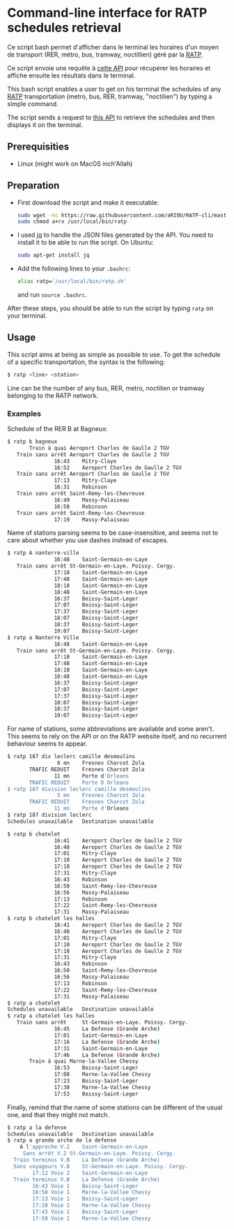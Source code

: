 # Command-line interface for RATP schedules retrieval

Ce script bash permet d'afficher dans le terminal les horaires d'un moyen de transport (RER, métro, bus, tramway, noctillien) géré par la [RATP](https://www.ratp.fr/).

Ce script envoie une requête à [cette API](https://api-ratp.pierre-grimaud.fr/v4/) pour récupérer les horaires et affiche ensuite les résultats dans le terminal.

This bash script enables a user to get on his terminal the schedules of any [RATP](https://www.ratp.fr/) transportation (metro, bus, RER, tramway, "noctilien") by typing a simple command.

The script sends a request to [this API](https://api-ratp.pierre-grimaud.fr/v4/) to retrieve the schedules and then displays it on the terminal.

## Prerequisities

- Linux (might work on MacOS inch'Allah)



## Preparation

- First download the script and make it executable:

  ```sh
  sudo wget -nc https://raw.githubusercontent.com/aRI0U/RATP-cli/master/ratp.sh -O /usr/local/bin/ratp
  sudo chmod a+rx /usr/local/bin/ratp
  ```

- I used [jq](https://stedolan.github.io/jq/) to handle the JSON files generated by the API. You need to install it to be able to run the script. On Ubuntu:

  ```sh
  sudo apt-get install jq
  ```

- Add the following lines to your `.bashrc`:

  ```sh
  alias ratp='/usr/local/bin/ratp.sh'
  ```

  and run `source .bashrc`.

After these steps, you should be able to run the script by typing `ratp` on your terminal.

## Usage

This script aims at being as simple as possible to use. To get the schedule of a specific transportation, the syntax is the following:

```sh
$ ratp <line> <station>
```

Line can be the number of any bus, RER, metro, noctilien or tramway belonging to the RATP network.

### Examples

Schedule of the RER B at Bagneux:

```sh
$ ratp b bagneux
       Train à quai	Aeroport Charles de Gaulle 2 TGV
   Train sans arrêt	Aeroport Charles de Gaulle 2 TGV
               16:43	Mitry-Claye
               16:52	Aeroport Charles de Gaulle 2 TGV
   Train sans arrêt	Aeroport Charles de Gaulle 2 TGV
               17:13	Mitry-Claye
               16:31	Robinson
   Train sans arrêt	Saint-Remy-les-Chevreuse
               16:49	Massy-Palaiseau
               16:58	Robinson
   Train sans arrêt	Saint-Remy-les-Chevreuse
               17:19	Massy-Palaiseau
```

Name of stations parsing seems to be case-insensitive, and seems not to care about whether you use dashes instead of escapes.

```sh
$ ratp A nanterre-ville
               16:48	Saint-Germain-en-Laye
   Train sans arrêt	St-Germain-en-Laye. Poissy. Cergy.
               17:18	Saint-Germain-en-Laye
               17:48	Saint-Germain-en-Laye
               18:18	Saint-Germain-en-Laye
               18:48	Saint-Germain-en-Laye
               16:37	Boissy-Saint-Leger
               17:07	Boissy-Saint-Leger
               17:37	Boissy-Saint-Leger
               18:07	Boissy-Saint-Leger
               18:37	Boissy-Saint-Leger
               19:07	Boissy-Saint-Leger
$ ratp a Nanterre Ville
               16:48	Saint-Germain-en-Laye
   Train sans arrêt	St-Germain-en-Laye. Poissy. Cergy.
               17:18	Saint-Germain-en-Laye
               17:48	Saint-Germain-en-Laye
               18:18	Saint-Germain-en-Laye
               18:48	Saint-Germain-en-Laye
               16:37	Boissy-Saint-Leger
               17:07	Boissy-Saint-Leger
               17:37	Boissy-Saint-Leger
               18:07	Boissy-Saint-Leger
               18:37	Boissy-Saint-Leger
               19:07	Boissy-Saint-Leger
```

For name of stations, some abbreviations are available and some aren't. This seems to rely on the API or on the RATP website itself, and no recurrent behaviour seems to appear.

```sh	
$ ratp 187 div leclerc camille desmoulins
                6 mn	Fresnes Charcot Zola
       TRAFIC REDUIT	Fresnes Charcot Zola
               11 mn	Porte d'Orleans
       TRAFIC REDUIT	Porte D Orleans
$ ratp 187 division leclerc camille desmoulins
                5 mn	Fresnes Charcot Zola
       TRAFIC REDUIT	Fresnes Charcot Zola
               11 mn	Porte d'Orleans
$ ratp 187 division leclerc
Schedules unavailable	Destination unavailable

$ ratp b chatelet
               16:41	Aeroport Charles de Gaulle 2 TGV
               16:48	Aeroport Charles de Gaulle 2 TGV
               17:01	Mitry-Claye
               17:10	Aeroport Charles de Gaulle 2 TGV
               17:18	Aeroport Charles de Gaulle 2 TGV
               17:31	Mitry-Claye
               16:43	Robinson
               16:50	Saint-Remy-les-Chevreuse
               16:56	Massy-Palaiseau
               17:13	Robinson
               17:22	Saint-Remy-les-Chevreuse
               17:31	Massy-Palaiseau
$ ratp b chatelet les halles
               16:41	Aeroport Charles de Gaulle 2 TGV
               16:48	Aeroport Charles de Gaulle 2 TGV
               17:01	Mitry-Claye
               17:10	Aeroport Charles de Gaulle 2 TGV
               17:18	Aeroport Charles de Gaulle 2 TGV
               17:31	Mitry-Claye
               16:43	Robinson
               16:50	Saint-Remy-les-Chevreuse
               16:56	Massy-Palaiseau
               17:13	Robinson
               17:22	Saint-Remy-les-Chevreuse
               17:31	Massy-Palaiseau
$ ratp a chatelet
Schedules unavailable	Destination unavailable
$ ratp a chatelet les halles
   Train sans arrêt		St-Germain-en-Laye. Poissy. Cergy.
               16:45	La Defense (Grande Arche)
               17:01	Saint-Germain-en-Laye
               17:16	La Defense (Grande Arche)
               17:31	Saint-Germain-en-Laye
               17:46	La Defense (Grande Arche)
       Train à quai	Marne-la-Vallee Chessy
               16:53	Boissy-Saint-Leger
               17:08	Marne-la-Vallee Chessy
               17:23	Boissy-Saint-Leger
               17:38	Marne-la-Vallee Chessy
               17:53	Boissy-Saint-Leger
```

Finally, remind that the name of some stations can be different of the usual one, and that they might not match.

```sh
$ ratp a la defense
Schedules unavailable	Destination unavailable
$ ratp a grande arche de la defense
    A l'approche V.2	Saint-Germain-en-Laye
     Sans arrêt V.2	St-Germain-en-Laye. Poissy. Cergy.
  Train terminus V.B	La Defense (Grande Arche)
  Sans voyageurs V.B	St-Germain-en-Laye. Poissy. Cergy.
        17:12 Voie 2	Saint-Germain-en-Laye
  Train terminus V.B	La Defense (Grande Arche)
        16:43 Voie 1	Boissy-Saint-Leger
        16:58 Voie 1	Marne-la-Vallee Chessy
        17:13 Voie 1	Boissy-Saint-Leger
        17:28 Voie 1	Marne-la-Vallee Chessy
        17:43 Voie 1	Boissy-Saint-Leger
        17:58 Voie 1	Marne-la-Vallee Chessy
```